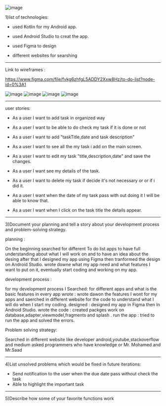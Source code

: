 ![image](https://user-images.githubusercontent.com/91456619/140023025-d22c50c0-322a-4cc0-9912-3ee42f16054e.png)





1)list of technologies:




* used Kotlin for my Android app.




* used Android Studio to creat the app.





* used Figma to design





* different websites for searshing 
_______________________________________________________________________________________________________________________________________________


Link to wireframes :


https://www.figma.com/file/fvkg6zhfgL5ADDY2Xxw8Hz/to-do-list?node-id=0%3A1

![image](https://user-images.githubusercontent.com/91456619/140025828-b503e7af-cb60-4814-a50c-df348472f205.png)
![image](https://user-images.githubusercontent.com/91456619/140024382-8d8c595a-49c2-431e-9b47-91c7d0dc7870.png)
![image](https://user-images.githubusercontent.com/91456619/140024399-c6b2e083-903e-4389-8af2-4b7b63ce5395.png)
![image](https://user-images.githubusercontent.com/91456619/140024419-65651793-f2f9-438f-a65f-15a301a50349.png)



____________________________________________________________________________________________________________________________________________

user stories:



* As a user I want to add task in organized way



* As a user I want to be able to  do check my task if it is done or not 



* As a user I want to add "taskTitle,date and task description" 


* As a user I want to see all the my task  i add on the main screen. 



* As a user I want to edit my task "title,description,date" and save the changes. 




* As a user I want see my details of the task.




* As a user I want to delete my task if decide it's not necessary or or if i did it.




* As a user I want when the date of my task pass with out doing it I will be able to know that. 




* As a user I want when I click on the task title the details appear.






________________________________________________________________________________________________________________________________________________





3)Document your planning and tell a story about your development process and problem-solving strategy.





planning : 

On the beginning  searched for different To do list apps to have full understanding about what I will work on and to have an idea about the desing after that 
I designed my app using Figma then tranformed the design on Android Studio.
wrote downe what my app need and what features I want to put on it, eventually start coding and working on my app.





development process :

for my development process I
Searched: for different apps and what is the basic features in every app 
wrote : wrote dawon the features I wont for my apps and saerched in different website for the code to understand what I will do when I start my coding.
designed : designed my app  in Figma then In Android Studio.
wrote the code : created packges work on database,adapter,viewmodel,fragments and splash .
run the app : tried to run the app and solved the errors.





 Problem solving  strategy:

Searched in different  website like developer android,youtube,stackoverflow and medium
asked programmers who have knowledge or Mr. Mohamed and
 Mr.Saad
 
 ____________________________________________________________________________________________________________________________________________________________
 
 
 
 
 4)List unsolved problems which would be fixed in future iterations:
 
 
 
 
 *  Send notification to the user when the due date pass without check the task
 *  Able to highlight the important task 
 
 

_____________________________________________________________________________________________________________________________________________________________




5)Describe how some of your favorite functions work
















